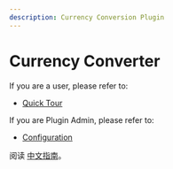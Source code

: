 ```yaml
---
description: Currency Conversion Plugin
---
```


# Currency Converter

If you are a user, please refer to:

* [Quick Tour](quick-tour.md)

If you are Plugin Admin, please refer to:

* [Configuration](configuration/overview.md)



阅读 [中文指南](https://docs.logthm.com/currency-converter)。
